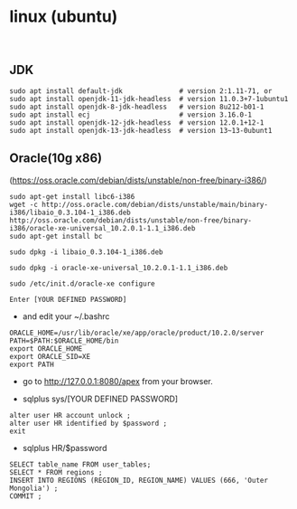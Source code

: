# linux (ubuntu)

​

## JDK
```
sudo apt install default-jdk              # version 2:1.11-71, or
sudo apt install openjdk-11-jdk-headless  # version 11.0.3+7-1ubuntu1
sudo apt install openjdk-8-jdk-headless   # version 8u212-b01-1
sudo apt install ecj                      # version 3.16.0-1
sudo apt install openjdk-12-jdk-headless  # version 12.0.1+12-1
sudo apt install openjdk-13-jdk-headless  # version 13~13-0ubunt1
```


## Oracle(10g x86)
(https://oss.oracle.com/debian/dists/unstable/non-free/binary-i386/)

```
sudo apt-get install libc6-i386
wget -c http://oss.oracle.com/debian/dists/unstable/main/binary-i386/libaio_0.3.104-1_i386.deb http://oss.oracle.com/debian/dists/unstable/non-free/binary-i386/oracle-xe-universal_10.2.0.1-1.1_i386.deb
sudo apt-get install bc
​
sudo dpkg -i libaio_0.3.104-1_i386.deb
​
sudo dpkg -i oracle-xe-universal_10.2.0.1-1.1_i386.deb
​
sudo /etc/init.d/oracle-xe configure
​
Enter [YOUR DEFINED PASSWORD]
```

* and edit your ~/.bashrc
```
ORACLE_HOME=/usr/lib/oracle/xe/app/oracle/product/10.2.0/server
PATH=$PATH:$ORACLE_HOME/bin
export ORACLE_HOME
export ORACLE_SID=XE
export PATH
```

* go to http://127.0.0.1:8080/apex from your browser.

* sqlplus sys/[YOUR DEFINED PASSWORD]

```
alter user HR account unlock ; 
alter user HR identified by $password ; 
exit
```
* sqlplus HR/$password
```
SELECT table_name FROM user_tables;
SELECT * FROM regions ;
INSERT INTO REGIONS (REGION_ID, REGION_NAME) VALUES (666, 'Outer Mongolia') ;
COMMIT ;
```
